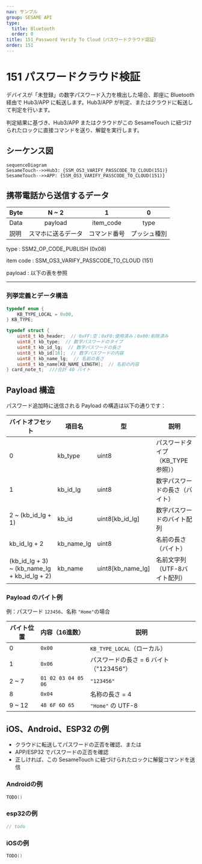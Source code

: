```yaml
---
nav: サンプル
group: SESAME API
type:
  title: Bluetooth
  order: 0
title: 151_Password Verify To Cloud（パスワードクラウド認証）
order: 151
---
```


# 151 パスワードクラウド検証

デバイスが「未登録」の数字パスワード入力を検出した場合、即座に Bluetooth 経由で Hub3/APP に転送します。Hub3/APP が判定、またはクラウドに転送して判定を行います。

判定結果に基づき、Hub3/APP またはクラウドがこの SesameTouch に紐づけられたロックに直接コマンドを送り、解錠を実行します。

## シーケンス図

```mermaid
sequenceDiagram
SesameTouch-->>Hub3: {SSM_OS3_VARIFY_PASSCODE_TO_CLOUD(151)}
SesameTouch-->>APP: {SSM_OS3_VARIFY_PASSCODE_TO_CLOUD(151)}
```

## 携帯電話から送信するデータ

| Byte |     N ~ 2      |     1     |    0     |
| ---- | :------------: | :-------: | :------: |
| Data |    payload     | item_code |   type   |
| 説明 | スマホに送るデータ | コマンド番号  | プッシュ種別 |

type : SSM2_OP_CODE_PUBLISH (0x08)

item code : SSM_OS3_VARIFY_PASSCODE_TO_CLOUD (151)

payload : 以下の表を参照

---

### 列挙定義とデータ構造

```c
typedef enum {
    KB_TYPE_LOCAL = 0x00,
} KB_TYPE;

typedef struct {
    uint8_t kb_header;  // 0xFF:空；0xF0:使用済み；0x00:削除済み
    uint8_t kb_type;  // 数字パスワードのタイプ
    uint8_t kb_id_lg;  // 数字パスワードの長さ
    uint8_t kb_id[16];  // 数字パスワードの内容
    uint8_t kb_name_lg;  // 名前の長さ
    uint8_t kb_name[KB_NAME_LENGTH];  // 名前の内容
} card_note_t;  ///合計 40 バイト
```

## Payload 構造

パスワード追加時に送信される Payload の構造は以下の通りです：

| バイトオフセット                                     | 項目名       | 型              | 説明                        |
| -------------------------------------------- | ---------- | ----------------- | --------------------------- |
| 0                                            | kb_type    | uint8             | パスワードタイプ（KB_TYPE参照））    |
| 1                                            | kb_id_lg   | uint8             | 数字パスワードの長さ（バイト） |
| 2 ~ (kb_id_lg + 1)                           | kb_id      | uint8[kb_id_lg]   | 数字パスワードのバイト配列           |
| kb_id_lg + 2                                 | kb_name_lg | uint8             | 名前の長さ（バイト）      |
| (kb_id_lg + 3) ~ (kb_name_lg + kb_id_lg + 2) | kb_name    | uint8[kb_name_lg] | 名前文字列（UTF-8バイト配列） |

### Payload のバイト例

例：パスワード `123456`、名称 `"Home"`の場合

| バイト位置 | 内容（16進数）    | 説明                         |
| -------- | ------------------- | ---------------------------- |
| 0        | `0x00`              | `KB_TYPE_LOCAL`（ローカル）  |
| 1        | `0x06`              | パスワードの長さ = 6 バイト（"123456"） |
| 2 ~ 7    | `01 02 03 04 05 06` | `"123456"`                   |
| 8        | `0x04`              | 名称の長さ = 4            |
| 9 ~ 12   | `48 6F 6D 65`       | `"Home"` の UTF-8            |

## iOS、Android、ESP32 の例

- クラウドに転送してパスワードの正否を確認、または
- APP/ESP32 でパスワードの正否を確認
- 正しければ、この SesameTouch に紐づけられたロックに解錠コマンドを送信

### Androidの例

```kotlin
TODO()

```

### esp32の例

```c
// todo
```

### iOSの例

```swift
TODO()

```
